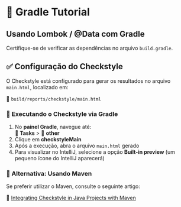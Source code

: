 # 🚀 Gradle Tutorial  

## Usando Lombok / @Data com Gradle  

Certifique-se de verificar as dependências no arquivo `build.gradle`.  

## ✅ Configuração do Checkstyle  

O Checkstyle está configurado para gerar os resultados no arquivo `main.html`, localizado em:  

📁 `build/reports/checkstyle/main.html`  

### 📌 Executando o Checkstyle via Gradle  

1. No **painel Gradle**, navegue até:  
   📂 **Tasks** > 📂 **other**  
2. Clique em **checkstyleMain**  
3. Após a execução, abra o arquivo `main.html` gerado  
4. Para visualizar no IntelliJ, selecione a opção **Built-in preview** (um pequeno ícone do IntelliJ aparecerá)  

### 📖 Alternativa: Usando Maven  

Se preferir utilizar o Maven, consulte o seguinte artigo:  

🔗 [Integrating Checkstyle in Java Projects with Maven](https://medium.com/@sruthiganesh/integrating-checkstyle-in-java-projects-with-maven-b1ac2cafd016#:~:text=Checkstyle%20helps%20maintain%20consistent%20code,style%20violations%20before%20merging%20code.)  
